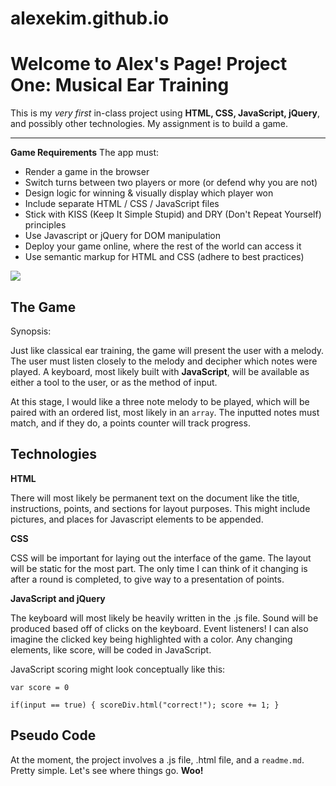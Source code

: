 # alexekim.github.io
Welcome to Alex's Page!
Project One: Musical Ear Training
===================


This is my _very first_ in-class project using **HTML, CSS,  JavaScript, jQuery**, and possibly other technologies. My assignment is to build a game.

----------
**Game Requirements**
 The app must:
 - Render a game in the browser
 - Switch turns between two players or more (or defend why you are not)
 - Design logic for winning & visually display which player won
 - Include separate HTML / CSS / JavaScript files
 - Stick with KISS (Keep It Simple Stupid) and DRY (Don't Repeat Yourself) principles
 - Use Javascript or jQuery for DOM manipulation
 - Deploy your game online, where the rest of the world can access it
 - Use semantic markup for HTML and CSS (adhere to best practices)

 ![](https://cicsitecopy.wpengine.com/wp-content/uploads/2013/07/General-Assembly-logo.png)





The Game
------------
Synopsis:

Just like classical ear training, the game will present the user with a melody. The user must listen closely to the melody and decipher which notes were played. A keyboard, most likely built with **JavaScript**, will be available as either a tool to the user, or as the method of input.

At this stage, I would like a three note melody to be played, which will be paired with an ordered list, most likely in an ``array``. The inputted notes must match, and if they do, a points counter will track progress.

Technologies
------------
**HTML**

There will most likely be permanent text on the document like the title, instructions, points, and sections for layout purposes. This might include pictures, and places for Javascript elements to be appended.

**CSS**

CSS will be important for laying out the interface of the game. The layout will be static for the most part. The only time I can think of it changing is after a round is completed, to give way to a presentation of points.

**JavaScript and jQuery**

The keyboard will most likely be heavily written in the .js file. Sound will be produced based off of clicks on the keyboard. Event listeners! I can also imagine the clicked key being highlighted with a color. Any changing elements, like score, will be coded in JavaScript.

JavaScript scoring might look conceptually like this:

``var score = 0``


``if(input == true) {
    scoreDiv.html("correct!");
    score += 1;
  }``










Pseudo Code
------------

At the moment, the project involves a .js file,  .html file,  and a ``readme.md``. Pretty simple. Let's see where things go. **Woo!**
